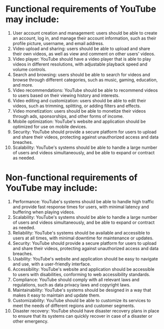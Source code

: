 # Functional requirements of YouTube may include:

1. User account creation and management: users should be able to create an account, log in, and manage their account information, such as their profile picture, username, and email address.
2. Video upload and sharing: users should be able to upload and share their own videos, as well as view and comment on other users' videos.
3. Video player: YouTube should have a video player that is able to play videos in different resolutions, with adjustable playback speed and volume controls.
4. Search and browsing: users should be able to search for videos and browse through different categories, such as music, gaming, education, and more.
5. Video recommendations: YouTube should be able to recommend videos to users based on their viewing history and interests.
6. Video editing and customization: users should be able to edit their videos, such as trimming, splitting, or adding filters and effects.
7. Video monetization: users should be able to monetize their videos through ads, sponsorships, and other forms of income.
8. Mobile optimization: YouTube's website and application should be optimized for use on mobile devices.
9. Security: YouTube should provide a secure platform for users to upload and share their videos, protecting against unauthorized access and data breaches.
10. Scalability: YouTube's systems should be able to handle a large number of users and videos simultaneously, and be able to expand or contract as needed.

# Non-functional requirements of YouTube may include:

1. Performance: YouTube's systems should be able to handle high traffic and provide fast response times for users, with minimal latency and buffering when playing videos.
2. Scalability: YouTube's systems should be able to handle a large number of users and videos simultaneously, and be able to expand or contract as needed.
3. Reliability: YouTube's systems should be available and accessible to users at all times, with minimal downtime for maintenance or updates.
4. Security: YouTube should provide a secure platform for users to upload and share their videos, protecting against unauthorized access and data breaches.
5. Usability: YouTube's website and application should be easy to navigate and use, with a user-friendly interface.
6. Accessibility: YouTube's website and application should be accessible to users with disabilities, conforming to web accessibility standards.
7. Compliance: YouTube should comply with all relevant laws and regulations, such as data privacy laws and copyright laws.
8. Maintainability: YouTube's systems should be designed in a way that makes it easy to maintain and update them.
9. Customizability: YouTube should be able to customize its services to meet the needs of different regions and customer segments.
10. Disaster recovery: YouTube should have disaster recovery plans in place to ensure that its systems can quickly recover in case of a disaster or other emergency.
